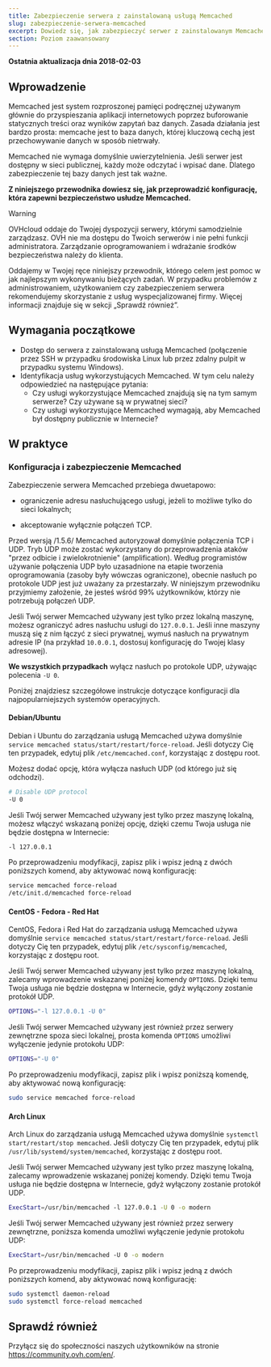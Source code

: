 ```yaml
---
title: Zabezpieczenie serwera z zainstalowaną usługą Memcached
slug: zabezpieczenie-serwera-memcached
excerpt: Dowiedz się, jak zabezpieczyć serwer z zainstalowanym Memcached
section: Poziom zaawansowany
---
```


**Ostatnia aktualizacja dnia 2018-02-03**


## Wprowadzenie

Memcached jest system rozproszonej pamięci podręcznej używanym głównie do przyspieszania aplikacji internetowych poprzez buforowanie statycznych treści oraz wyników zapytań baz danych. Zasada działania jest bardzo prosta: memcache jest to baza danych, której kluczową cechą jest przechowywanie danych w sposób nietrwały.

Memcached nie wymaga domyślnie uwierzytelnienia. Jeśli serwer jest dostępny w sieci publicznej, każdy może odczytać i wpisać dane. Dlatego zabezpieczenie tej bazy danych jest tak ważne.


**Z niniejszego przewodnika dowiesz się, jak przeprowadzić konfigurację, która zapewni bezpieczeństwo usłudze Memcached.**


> [!warning]
>
> OVHcloud oddaje do Twojej dyspozycji serwery, którymi samodzielnie zarządzasz. OVH nie ma dostępu do Twoich serwerów i nie pełni funkcji administratora. Zarządzanie oprogramowaniem i wdrażanie środków bezpieczeństwa należy do klienta.
>
> Oddajemy w Twojej ręce niniejszy przewodnik, którego celem jest pomoc w jak najlepszym wykonywaniu bieżących zadań. W przypadku problemów z administrowaniem, użytkowaniem czy  zabezpieczeniem serwera rekomendujemy skorzystanie z usług wyspecjalizowanej firmy. Więcej informacji znajduje się w sekcji „Sprawdź również”.
>


## Wymagania początkowe


- Dostęp do serwera z zainstalowaną usługą Memcached (połączenie przez SSH w przypadku środowiska Linux lub przez zdalny pulpit w przypadku systemu Windows).
- Identyfikacja usług wykorzystujących Memcached. W tym celu należy odpowiedzieć na następujące pytania:
    - Czy usługi wykorzystujące Memcached znajdują się na tym samym serwerze? Czy używane są w prywatnej sieci?
    - Czy usługi wykorzystujące Memcached wymagają, aby Memcached był dostępny publicznie w Internecie?


## W praktyce

### Konfiguracja i zabezpieczenie Memcached

Zabezpieczenie serwera Memcached przebiega dwuetapowo:

- ograniczenie adresu nasłuchującego usługi, jeżeli to możliwe tylko do sieci lokalnych;

- akceptowanie wyłącznie połączeń TCP.


Przed wersją /1.5.6/ Memcached autoryzował domyślnie połączenia TCP i UDP.  Tryb UDP może zostać wykorzystany do przeprowadzenia ataków "przez odbicie i zwielokrotnienie" (amplification).
Według programistów używanie połączenia UDP było uzasadnione na etapie tworzenia oprogramowania (zasoby były wówczas ograniczone), obecnie nasłuch po protokole UDP jest już uważany za przestarzały.
W niniejszym przewodniku przyjmiemy założenie, że jesteś wśród 99% użytkowników, którzy nie potrzebują połączeń UDP.

Jeśli Twój serwer Memcached używany jest tylko przez lokalną maszynę, możesz ograniczyć adres nasłuchu usługi do `127.0.0.1`.
Jeśli inne maszyny muszą się z nim łączyć z sieci prywatnej, wymuś nasłuch na prywatnym adresie IP (na przykład  `10.0.0.1`, dostosuj konfigurację do Twojej klasy adresowej).

**We wszystkich przypadkach** wyłącz nasłuch po protokole UDP, używając polecenia `-U 0`.

Poniżej znajdziesz szczegółowe instrukcje dotyczące konfiguracji dla najpopularniejszych systemów operacyjnych.


#### Debian/Ubuntu

Debian i Ubuntu do zarządzania usługą Memcached używa domyślnie `service memcached status/start/restart/force-reload`. Jeśli dotyczy Cię ten przypadek, edytuj plik `/etc/memcached.conf`, korzystając z dostępu root.

Możesz dodać opcję, która wyłącza nasłuch UDP (od którego już się odchodzi).

```sh
# Disable UDP protocol
-U 0
```
Jeśli Twój serwer Memcached używany jest tylko przez maszynę lokalną, możesz włączyć wskazaną poniżej opcję, dzięki czemu Twoja usługa nie będzie dostępna w Internecie: 

```sh
-l 127.0.0.1
```

Po przeprowadzeniu modyfikacji, zapisz plik i wpisz jedną z dwóch poniższych komend, aby aktywować nową konfigurację:


```sh
service memcached force-reload
/etc/init.d/memcached force-reload
```


#### CentOS - Fedora - Red Hat


CentOS, Fedora i Red Hat do zarządzania usługą Memcached używa domyślnie `service memcached status/start/restart/force-reload`. Jeśli dotyczy Cię ten przypadek, edytuj plik `/etc/sysconfig/memcached`, korzystając z dostępu root.


Jeśli Twój serwer Memcached używany jest tylko przez maszynę lokalną, zalecamy wprowadzenie wskazanej poniżej komendy `OPTIONS`. Dzięki temu Twoja usługa nie będzie dostępna w Internecie, gdyż wyłączony zostanie protokół UDP.

```sh
OPTIONS="-l 127.0.0.1 -U 0"
```


Jeśli Twój serwer Memcached używany jest również przez serwery zewnętrzne spoza sieci lokalnej, prosta komenda `OPTIONS` umożliwi wyłączenie jedynie protokołu UDP:

```sh
OPTIONS="-U 0"
```

Po przeprowadzeniu modyfikacji, zapisz plik i wpisz poniższą komendę, aby aktywować nową konfigurację:

```sh
sudo service memcached force-reload
```


#### Arch Linux


Arch Linux do zarządzania usługą Memcached używa domyślnie `systemctl start/restart/stop memcached`. Jeśli dotyczy Cię ten przypadek, edytuj plik `/usr/lib/systemd/system/memcached`, korzystając z dostępu root.

Jeśli Twój serwer Memcached używany jest tylko przez maszynę lokalną, zalecamy wprowadzenie wskazanej poniżej komendy. Dzięki temu Twoja usługa nie będzie dostępna w Internecie, gdyż wyłączony zostanie protokół UDP.

```sh
ExecStart=/usr/bin/memcached -l 127.0.0.1 -U 0 -o modern
```


Jeśli Twój serwer Memcached używany jest również przez serwery zewnętrzne, poniższa komenda umożliwi wyłączenie jedynie protokołu UDP:

```sh
ExecStart=/usr/bin/memcached -U 0 -o modern
```


Po przeprowadzeniu modyfikacji, zapisz plik i wpisz jedną z dwóch poniższych komend, aby aktywować nową konfigurację:


```sh
sudo systemctl daemon-reload
sudo systemctl force-reload memcached
```

## Sprawdź również


Przyłącz się do społeczności naszych użytkowników na stronie <https://community.ovh.com/en/>.